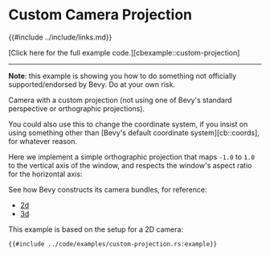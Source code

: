 # Custom Camera Projection

{{#include ../include/links.md}}

[Click here for the full example code.][cbexample::custom-projection]

---

**Note**: this example is showing you how to do something not officially
supported/endorsed by Bevy. Do at your own risk.

Camera with a custom projection (not using one of Bevy's standard perspective
or orthographic projections).

You could also use this to change the coordinate system, if you insist on
using something other than [Bevy's default coordinate system][cb::coords],
for whatever reason.

Here we implement a simple orthographic projection that maps `-1.0` to `1.0`
to the vertical axis of the window, and respects the window's aspect ratio
for the horizontal axis:

See how Bevy constructs its camera bundles, for reference:
 - [2d](https://github.com/bevyengine/bevy/blob/v0.8.0/crates/bevy_core_pipeline/src/core_2d/camera_2d.rs#L47)
 - [3d](https://github.com/bevyengine/bevy/blob/v0.8.0/crates/bevy_core_pipeline/src/core_3d/camera_3d.rs#L72)

This example is based on the setup for a 2D camera:

```rust,no_run,noplayground
{{#include ../code/examples/custom-projection.rs:example}}
```
